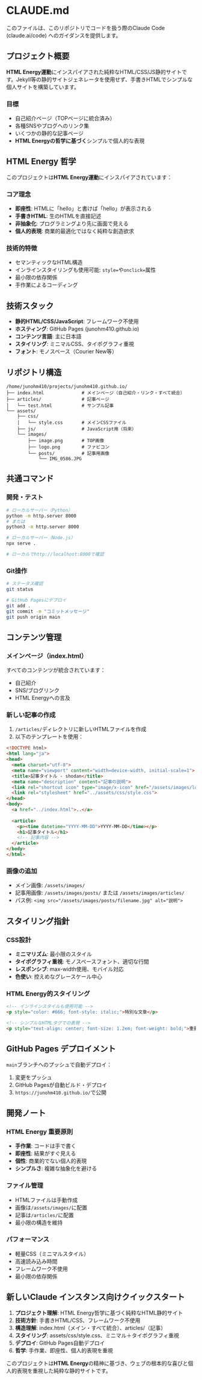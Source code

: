 # CLAUDE.md

このファイルは、このリポジトリでコードを扱う際のClaude Code (claude.ai/code) へのガイダンスを提供します。

## プロジェクト概要

**HTML Energy運動**にインスパイアされた純粋なHTML/CSS/JS静的サイトです。Jekyll等の静的サイトジェネレータを使用せず、手書きHTMLでシンプルな個人サイトを構築しています。

### 目標
- 自己紹介ページ（TOPページに統合済み）
- 各種SNSやブログへのリンク集
- いくつかの静的な記事ページ
- **HTML Energyの哲学に基づく**シンプルで個人的な表現

## HTML Energy 哲学

このプロジェクトは**HTML Energy運動**にインスパイアされています：

### コア理念
- **即座性**: HTMLに「hello」と書けば「hello」が表示される
- **手書きHTML**: 生のHTMLを直接記述
- **非抽象化**: プログラミングより先に画面で見える
- **個人的表現**: 商業的最適化ではなく純粋な創造欲求

### 技術的特徴
- セマンティックなHTML構造
- インラインスタイリングも使用可能: `style=`や`onclick=`属性
- 最小限の依存関係
- 手作業によるコーディング

## 技術スタック

- **静的HTML/CSS/JavaScript**: フレームワーク不使用
- **ホスティング**: GitHub Pages (junohm410.github.io)
- **コンテンツ言語**: 主に日本語
- **スタイリング**: ミニマルCSS、タイポグラフィ重視
- **フォント**: モノスペース（Courier New等）

## リポジトリ構造

```
/home/junohm410/projects/junohm410.github.io/
├── index.html              # メインページ（自己紹介・リンク・すべて統合）
├── articles/               # 記事ページ
│   └── test.html           # サンプル記事
└── assets/
    ├── css/
    │   └── style.css       # メインCSSファイル
    ├── js/                 # JavaScript用（将来）
    └── images/
        ├── image.png       # TOP画像
        ├── logo.png        # ファビコン
        └── posts/          # 記事用画像
            └── IMG_0586.JPG
```

## 共通コマンド

### 開発・テスト

```bash
# ローカルサーバー（Python）
python -m http.server 8000
# または
python3 -m http.server 8000

# ローカルサーバー（Node.js）
npx serve .

# ローカルでhttp://localhost:8000で確認
```

### Git操作

```bash
# ステータス確認
git status

# GitHub Pagesにデプロイ
git add .
git commit -m "コミットメッセージ"
git push origin main
```

## コンテンツ管理

### メインページ（index.html）
すべてのコンテンツが統合されています：
- 自己紹介
- SNS/ブログリンク
- HTML Energyへの言及

### 新しい記事の作成
1. `/articles/`ディレクトリに新しいHTMLファイルを作成
2. 以下のテンプレートを使用：

```html
<!DOCTYPE html>
<html lang="ja">
<head>
  <meta charset="utf-8">
  <meta name="viewport" content="width=device-width, initial-scale=1">
  <title>記事タイトル - shodan</title>
  <meta name="description" content="記事の説明">
  <link rel="shortcut icon" type="image/x-icon" href="/assets/images/logo.png">
  <link rel="stylesheet" href="../assets/css/style.css">
</head>
<body>
  <a href="../index.html">..</a>
  
  <article>
    <p><time datetime="YYYY-MM-DD">YYYY-MM-DD</time></p>
    <h1>記事タイトル</h1>
    <!-- 記事内容 -->
  </article>
</body>
</html>
```

### 画像の追加
- メイン画像: `/assets/images/`
- 記事用画像: `/assets/images/posts/` または `/assets/images/articles/`
- パス例: `<img src="/assets/images/posts/filename.jpg" alt="説明">`

## スタイリング指針

### CSS設計
- **ミニマリズム**: 最小限のスタイル
- **タイポグラフィ重視**: モノスペースフォント、適切な行間
- **レスポンシブ**: max-width使用、モバイル対応
- **色使い**: 控えめなグレースケール中心

### HTML Energy的スタイリング
```html
<!-- インラインスタイルも使用可能 -->
<p style="color: #666; font-style: italic;">特別な文章</p>

<!-- シンプルなHTMLタグでの表現 -->
<p style="text-align: center; font-size: 1.2em; font-weight: bold;">重要な情報</p>
```

## GitHub Pages デプロイメント

`main`ブランチへのプッシュで自動デプロイ：
1. 変更をプッシュ
2. GitHub Pagesが自動ビルド・デプロイ
3. `https://junohm410.github.io/`で公開

## 開発ノート

### HTML Energy 重要原則
- **手作業**: コードは手で書く
- **即座性**: 結果がすぐ見える
- **個性**: 商業的でない個人的表現
- **シンプルさ**: 複雑な抽象化を避ける

### ファイル管理
- HTMLファイルは手動作成
- 画像は`/assets/images/`に配置
- 記事は`/articles/`に配置
- 最小限の構造を維持

### パフォーマンス
- 軽量CSS（ミニマルスタイル）
- 高速読み込み時間
- フレームワーク不使用
- 最小限の依存関係

## 新しいClaude インスタンス向けクイックスタート

1. **プロジェクト理解**: HTML Energy哲学に基づく純粋なHTML静的サイト
2. **技術方針**: 手書きHTML/CSS、フレームワーク不使用
3. **構造理解**: index.html（メイン・すべて統合）、articles/（記事）
4. **スタイリング**: assets/css/style.css、ミニマル＋タイポグラフィ重視
5. **デプロイ**: GitHub Pages自動デプロイ
6. **哲学**: 手作業、即座性、個人的表現を重視

このプロジェクトは**HTML Energy**の精神に基づき、ウェブの根本的な喜びと個人的表現を重視した純粋な静的サイトです。